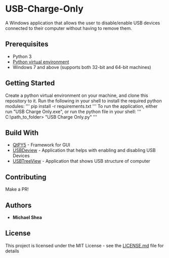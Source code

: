 # USB-Charge-Only
A Windows application that allows the user to disable/enable USB devices connected to their computer without having to remove them.

## Prerequisites
* Python 3
* [Python virtual environment](https://uoa-eresearch.github.io/eresearch-cookbook/recipe/2014/11/26/python-virtual-env/)
* Windows 7 and above (supports both 32-bit and 64-bit machines)

## Getting Started
Create a python virtual environment on your machine, and clone this repository to it. Run the following in your shell to install the required python modules:
'''
pip install -r requirements.txt
'''
To run the application, either run "USB Charge Only.exe", or run the python file in your shell:
'''
C:\path_to_folder> "USB Charge Only.py"
'''

## Build With
* [QtPY5](https://pythonspot.com/pyqt5/) - Framework for GUI
* [USBDeview](https://www.nirsoft.net/utils) - Application that helps with enabling and disabling USB Devices
* [USBTreeView](https://www.uwe-sieber.de) - Application that shows USB structure of computer

## Contributing
Make a PR!

## Authors
* **Michael Shea**

## License
This project is licensed under the MIT License - see the [LICENSE.md](https://github.com/soum-io/USB-Charge-Only/blob/master/LICENSE.md) file for details
